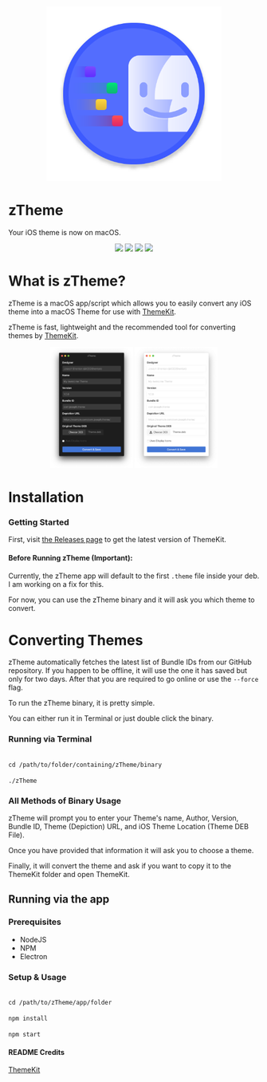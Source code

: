 <p align="center">
  <a align="center" href="https://github.com/JosephShenton/zTheme" target="_blank"><img src="https://github.com/JosephShenton/zTheme/blob/master/logo.png?raw=true" width="350px" height="350px"></a>
</p>

# zTheme

Your iOS theme is now on macOS.
<p align="center">
  <a href="https://github.com/JosephShenton/zTheme/issues" align="center"><img src="https://img.shields.io/github/issues/JosephShenton/zTheme"></a>
  <a href="https://github.com/JosephShenton/zTheme/network" align="center"><img src="https://img.shields.io/github/forks/JosephShenton/zTheme"></a>
  <a href="https://github.com/JosephShenton/zTheme/stargazers" align="center"><img src="https://img.shields.io/github/stars/JosephShenton/zTheme"></a>
  <a href="" align="center"><img src="https://img.shields.io/badge/Version-1.0.1-informational"></a>

</p>

# What is zTheme?


zTheme is a macOS app/script which allows you to easily convert any iOS theme into a macOS Theme for use with [ThemeKit](https://themekit.io).

zTheme is fast, lightweight and the recommended tool for converting themes by [ThemeKit](https://themekit.io).

<p align="center">
  <p align="center">
  	<a align="center">
  		<img src="https://github.com/JosephShenton/zTheme/blob/master/dark.png?raw=true" alt="dark" width="33%">
  		<img src="https://github.com/JosephShenton/zTheme/blob/master/light.png?raw=true" alt="light" width="33%">
  	</a>
  </p>
  
  <!-- <p align="center"><a align="center"><img src="https://github.com/JosephShenton/zTheme/blob/master/light.png?raw=true" alt="light"></a></p> -->
</p>

# Installation

### Getting Started

First, visit [the Releases page](https://github.com/JosephShenton/zTheme/releases/latest) to get the latest version of ThemeKit.


#### Before Running zTheme (Important):

Currently, the zTheme app will default to the first `.theme` file inside your deb. I am working on a fix for this.

For now, you can use the zTheme binary and it will ask you which theme to convert.

# Converting Themes

zTheme automatically fetches the latest list of Bundle IDs from our GitHub repository. If you happen to be offline, it will use the one it has saved but only for two days. After that you are required to go online or use the `--force` flag.

To run the zTheme binary, it is pretty simple.

You can either run it in Terminal or just double click the binary.

### Running via Terminal

```

cd /path/to/folder/containing/zTheme/binary

./zTheme

```

### All Methods of Binary Usage

zTheme will prompt you to enter your Theme's name, Author, Version, Bundle ID, Theme (Depiction) URL, and iOS Theme Location (Theme DEB File).

Once you have provided that information it will ask you to choose a theme. 

Finally, it will convert the theme and ask if you want to copy it to the ThemeKit folder and open ThemeKit.

## Running via the app

### Prerequisites

* NodeJS
* NPM
* Electron


### Setup & Usage
```

cd /path/to/zTheme/app/folder

npm install

npm start

```


#### README Credits

[ThemeKit](https://github.com/ThemeKitApp/ThemeKit)
